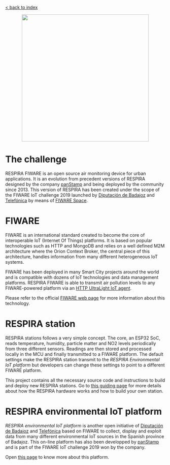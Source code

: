 [< back to index](../../README.md)

<p align="center">
<img width="400" src="http://www.panstamp.org/pictures/respira_fiware_pic08.jpg">
</p>

# The challenge

RESPIRA FIWARE is an open source air monitoring device for urban applications. It is an evolution from precedent versions of RESPIRA designed by the company [panStamp](http://www.panstamp.com) and being deployed by the community since 2013. This version of RESPIRA has been created under the scope of the FIWARE IoT challenge 2019 launched by [Diputación de Badajoz](https://www.dip-badajoz.es/) and [Telefónica](https://www.telefonica.com/en/) by means of [FIWARE Space](https://www.fiware.space/).

# FIWARE

FIWARE is an international standard created to become the core of interoperable IoT (Internet Of Things) platforms. It is based on popular technologies such as HTTP and MongoDB and relies on a well defined M2M architecture where the Orion Context Broker, the central piece of this architecture, handles information from many different heterogeneous IoT systems.

FIWARE has been deployed in many Smart City projects around the world and is compatible with dozens of IoT technologies and data management platforms. RESPIRA FIWARE is able to transmit air pollution levels to any FIWARE-powered platform via an [HTTP UltraLight IoT agent](https://fiware-iotagent-ul.readthedocs.io/en/latest/usermanual/index.html).

Please refer to the official [FIWARE web page](https://www.fiware.org/) for more information about this technology.

# RESPIRA station

RESPIRA stations follows a very simple concept. The core, an ESP32 SoC, reads temperature, humidity, particle matter and NO2 levels periodically from three different sensors. Readings are then stored and processed locally in the MCU and finally transmitted to a FIWARE platform. The default settings make the RESPIRA station transmit to the _RESPIRA Environmental IoT platform_ but developers can change these settings to point to a different FIWARE platform.

This project contains all the necessary source code and instructions to build and deploy new RESPIRA stations. Go to [this guiding page](RESPIRA_STATION.md) for more details about how the RESPIRA hardware works and how to build your own station.

# RESPIRA environmental IoT platform

_RESPIRA environmental IoT platform_ is another open initiative of [Diputación de Badajoz](https://www.dip-badajoz.es/) and [Telefónica](https://www.telefonica.com/en/) based on FIWARE to collect, display and exploit data from many different environmental IoT sources in the Spanish province of Badajoz. This on-line platform has also been developped by [panStamp](http://www.panstamp.com) and is part of the FIWARE IoT challenge 2019 won by the company.

Open [this page](RESPIRA_PLATFORM.md) to know more about this platform.

